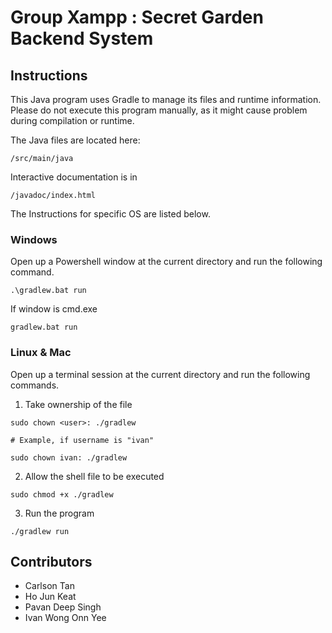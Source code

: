 # Group Xampp : Secret Garden Backend System

## Instructions

This Java program uses Gradle to manage its files and runtime information. Please do not execute this program manually,
as it might cause problem during compilation or runtime.

The Java files are located here:

```shell
/src/main/java
```

Interactive documentation is in

```shell
/javadoc/index.html
```

The Instructions for specific OS are listed below.

### Windows

Open up a Powershell window at the current directory and run the following command.

```shell
.\gradlew.bat run
```

If window is cmd.exe

```shell
gradlew.bat run
```

### Linux & Mac

Open up a terminal session at the current directory and run the following commands.

1. Take ownership of the file

```shell
sudo chown <user>: ./gradlew

# Example, if username is "ivan"

sudo chown ivan: ./gradlew
```

2. Allow the shell file to be executed

```shell
sudo chmod +x ./gradlew
```

3. Run the program

```
./gradlew run
```

## Contributors

- Carlson Tan
- Ho Jun Keat
- Pavan Deep Singh
- Ivan Wong Onn Yee

